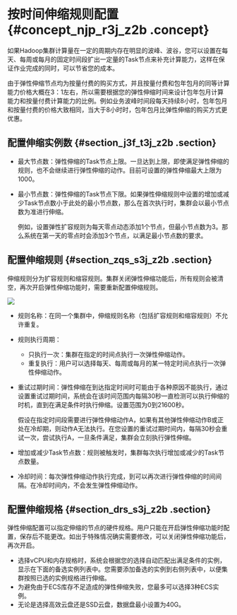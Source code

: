 # 按时间伸缩规则配置 {#concept_njp_r3j_z2b .concept}

如果Hadoop集群计算量在一定的周期内存在明显的波峰、波谷，您可以设置在每天、每周或每月的固定时间段扩出一定量的Task节点来补充计算能力，这样在保证作业完成的同时，可以节省您的成本。

由于弹性伸缩节点均为按量付费的购买方式，并且按量付费和包年包月的同等计算能力价格大概在3：1左右，所以需要根据您的弹性伸缩时间来设计包年包月计算能力和按量付费计算能力的比例。例如业务波峰时间段每天持续8小时，包年包月和按量付费的价格大致相同，当大于8小时时，包年包月比弹性伸缩的购买方式更优惠。

## 配置伸缩实例数 {#section_j3f_t3j_z2b .section}

-   最大节点数：弹性伸缩的Task节点上限。一旦达到上限，即使满足弹性伸缩的规则，也不会继续进行弹性伸缩的动作。目前可设置的弹性伸缩最大上限为1000。
-   最小节点数：弹性伸缩的Task节点下限。如果弹性伸缩规则中设置的增加或减少Task节点数小于此处的最小节点数，那么在首次执行时，集群会以最小节点数为准进行伸缩。

    例如，设置弹性扩容规则为每天零点动态添加1个节点，但最小节点数为3。那么系统在第一天的零点时会添加3个节点，以满足最小节点数的要求。


## 配置伸缩规则 {#section_zqs_s3j_z2b .section}

伸缩规则分为扩容规则和缩容规则。集群关闭弹性伸缩功能后，所有规则会被清空，再次开启弹性伸缩功能时，需要重新配置伸缩规则。

![](http://static-aliyun-doc.oss-cn-hangzhou.aliyuncs.com/assets/img/17958/153690821710971_zh-CN.png)

-   规则名称：在同一个集群中，伸缩规则名称（包括扩容规则和缩容规则）不允许重复。
-   规则执行周期：
    -   只执行一次：集群在指定的时间点执行一次弹性伸缩动作。
    -   重复执行：用户可以选择每天、每周或每月的某一特定时间点执行一次弹性伸缩动作。
-   重试过期时间：弹性伸缩在到达指定时间时可能由于各种原因不能执行，通过设置重试过期时间，系统会在该时间范围内每隔30秒一直检测可以执行伸缩的时机，直到在满足条件时执行伸缩。设置范围为0到21600秒。

    假设在指定时间段需要进行弹性伸缩动作A，如果有其他弹性伸缩动作B或正处在冷却期，则动作A无法执行。在您设置的重试过期时间内，每隔30秒会重试一次，尝试执行A，一旦条件满足，集群会立刻执行弹性伸缩。

-   增加或减少Task节点数：规则被触发时，集群每次执行增加或减少的Task节点数量。
-   冷却时间：每次弹性伸缩动作执行完成，到可以再次进行弹性伸缩的时间间隔。在冷却时间内，不会发生弹性伸缩动作。

## 配置伸缩规格 {#section_drs_s3j_z2b .section}

弹性伸缩配置可以指定伸缩的节点的硬件规格。用户只能在开启弹性伸缩功能时配置，保存后不能更改。如出于特殊情况确实需要修改，可以关闭弹性伸缩功能后，再次开启。

-   选择vCPU和内存规格时，系统会根据您的选择自动匹配出满足条件的实例，显示在下面的备选实例列表中。您需要添加备选的实例到右侧列表中，以便集群按照已选的实例规格进行伸缩。
-   为避免由于ECS库存不足造成的弹性伸缩失败，您最多可以选择3种ECS实例。
-   无论是选择高效云盘还是SSD云盘，数据盘最小设置为40G。

